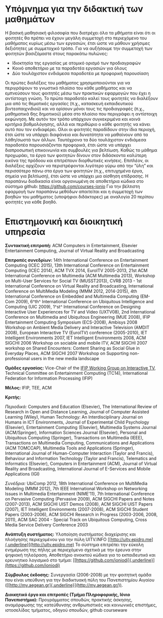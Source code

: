# Υπόμνημα για την διδακτική των μαθημάτων
Η βασική μαθησιακή φιλοσοφία που διατρέχει όλα τα μθήματα είναι ότι οι φοιτητές θα πρέπει να έχουν μεγάλη συμμετοχή στο περιεχόμενο του μαθήματος κυρίως μέσω των εργασιών, έτσι ώστε να μάθουν χρήσιμες δεξιότητες με συμμετοχικό τρόπο. Για να αυξήσουμε την συμμετοχή των φοιτητών βασιζόμαστε στους παρακάτω πυλώνες:

* Ιδιοκτησία της εργασίας με ατομικό ορισμό των προδιαγραφών
* Κοινό αποθετήριο με τα παραδοτέα εργασιών για όλους
* Δύο τουλάχιστον ενδιάμεσα παραδοτέα με προφορική παρουσίαση

Οι πρώτες διαλέξεις του μαθήματος χρησιμοποιούνται για να περιγράψουν το γνωστικό πλαίσιο του κάθε μαθήματος και να εμπνεύσουν τους φοιτητές μέσω των πρακτικών εφαρμογών που έχει η αντίστοιχη γνώση. Το πρώτο παραδοτέο καλεί τους φοιτητές να διαλέξουν μια από τις θεματικές εργασίες (π.χ., κατασκευή εκπαιδευτικού βιντεοπαιχνιδιού) και να ορίσουν μόνοι τους τις προδιαγραφές (π.χ., μαθηματικά 6ης δημοτικού) μέσα στο πλαίσιο που περιγράφει η αντίστοιχη εκφώνηση. Με αυτόν τον τρόπο υπάρχουν συγκεκριμένα και κοινά κριτήρια βαθμολόγησης, αλλά και περιθώριο ο κάθε φοιτητής να κάνει αυτό που τον ενδιαφέρει. Ολοι οι φοιτητές παραδίδουν στην ίδια περιοχή, έτσι ώστε να υπάρχει διαφάνεια και δυνατότητα να μαθαίνουν από τα λάθη/σωστά των άλλων. Ταυτόχρονα τα δύο τουλάχιστον ενδιάμεσα παραδοτέα παρουσιάζονται προφορικά, έτσι ώστε να υπάρχει διαπροσωπική επικοινωνία και συμβουλές για βελτίωση. Καθώς το μάθημα προχωράει, τα έργα των φοιτητών δίνουν στον διδάσκοντα καλύτερη εικόνα της πρόδοου   και επιτρέπουν διορθωτικές κινήσεις. Επιπλέον, οι διαλέξεις αρχίζουν να περιστρέφονται λιγότερο γύρω από την “ύλη” και περισσότερο πάνω στα έργα των φοιτητών (π.χ., επιτυχημένα έργα, σημεία για βελτίωση), έτσι ώστε να υπάρχει μια αίσθηση επίδρασης.
Η παραπάνω διαδικασία είναι οργανωμένη σε αποθετήρια κώδικα στο σύστημα github: https://github.com/courses-ionio Για την βέλτιστη εφαρμογή των παραπάνω μεθόδων απαιτείται και η συμμετοχή των βοηθών του μαθήματος (υποψήφιοι διδάκτορες) με αναλογία 20 περίπου φοιτητές για κάθε βοηθό.

# Επιστημονική και διοικητική υπηρεσία

**Συντακτική επιτροπή:** ACM Computers in Entertainment, Elsevier
Entertainment Computing, Journal of Virtual Reality and Broadcasting

**Επιτροπές συνεδρίων:** 14th International Conference on Entertainment
Computing (ICEC 2015), 13th International Conference on Entertainment
Computing (ICEC 2014), ACM TVX 2014, EuroITV 2005-2013, 21st ACM
International Conference on Multimedia (ACM Multimedia 2013), Workshop
on Multi-User Services for Social TV (MUSST2013), CVRB 2013 - 1st
International Conference on Virtual Reality and Broadcasting,
International Conference on MultiMedia Modeling (MMM 2012, 2014-2015),
4th International Conference on Embedded and Multimedia Computing
(EM-Com 2009), 6^th^ International Conference on Ubiquitous Intelligence
and Computing (UIC 2009), 1^st^ International Conference on Designing
Interactive User Experiences for TV and Video (UXTV08), 2nd
International Conference on Multimedia and Ubiquitous Engineering (MUE
2008), IFIP Entertainment Computing Symposium (ECS-2008), Ambisys 2008
Workshop on Ambient Media Delivery and Interactive Television (AMDIT
2008), European Interactive TV (EuroITV) conference (2005-2010), IET
Intelligent Environments 2007, IET Intelligent Environments 2008, ACM
SIGCHI 2006 Workshop on sociable and mobile ITV, ACM SIGCHI 2007
workshop on Shared Encounters: Content Sharing as Social Glue in
Everyday Places, ACM SIGCHI 2007 Workshop on Supporting
non-professional users in the new media landscape

**Ομάδες εργασίας:** Vice-Chair of the [IFIP Working Group on Interactive TV](http://www.ifip.org/bulletin/bulltcs/memtc14.htm#WG146),
Technical Committee on Entertainment Computing
(TC14), International Federation for Information Processing (IFIP)

**Μέλος:** IFIP, TEE, ACM

**Κριτής:**

*Περιοδικά:* Computers and Education (Elsevier), The
International Review of Research in Open and Distance Learning, Journal
of Computer Assisted Learning (Wiley), Human Technology: An
Interdisciplinary Journal on Humans in ICT Environments, Journal of
Experimental Child Psychology (Elsevier), Entertainment Computing
(Elsevier), Multimedia Systems Journal (ACM/Springer), Information
Sciences Journal (Elsevier), Personal and Ubiquitous Computing
(Springer), Transactions on Multimedia (IEEE), Transactions on
Multimedia Computing, Communications and Applications (ACM TOMCCAP),
Multimedia Tools and Applications (Springer), International Journal of
Human-Computer Interaction (Taylor and Francis), Behaviour and
Information Technology (Taylor and Francis), Telematics and Informatics
(Elsevier), Computers in Entertainment (ACM), Journal of Virtual Reality
and Broadcasting, International Journal of E-Services and Mobile
Applications (IGI)

*Συνέδρια:* UbiComp 2012, 18th International
Conference on MultiMedia Modeling (MMM 2012), 7th IEEE International
Workshop on Networking Issues in Multimedia Entertainment (NIME\'11),
7th International Conference on Pervasive Computing (Pervasive 2009),
ACM SIGCHI Papers and Notes (2007-2013), ACM SIGCHI UIST Demos (2008),
ACM SIGCHI UIST Papers (2007), IEΤ Intelligent Environments (2007-2008),
ACM SIGCHI Student Papers (2003-2006), ACM SIGCHI Research in Progress
(2003-2006, 2008, 2011), ACM SAC 2004 - Special Track on Ubiquitous
Computing, Cross Media Service Delivery Conference 2003

**Ανάπτυξη συστήματος:** Υλοποίηση συστήματος διαχείρισης και πλοήγησης
περιεχομένου για την πύλη UITV.INFO
[[http://uitv.epidro.me]{.underline}](http://uitv.epidro.me) Το σύστημα
επιτρέπει την εύκολη ενημέρωση της πήλης με περιεχόμενο σχετικά με την
έρευνα στην ψηφιακή τηλεόραση. Αποθετήριο ανοικτού κώδικα για το
εκπαιδευτικό και ερευνητικο λογισμικό στο τμήμα:
[[https://github.com/ioniodi]{.underline}](https://github.com/ioniodi)

**Σύμβουλος έκδοσης:** Συνεργασία (2006-2008) με την φοιτητική ομάδα που
είναι υπεύθυνη για την διαδικτυακή πύλη του Πανεπιστημίου Αιγαίου
([[http://my.aegean.gr]{.underline}](http://my.aegean.gr/)).

**Διοικητικό έργο και επιτροπές (Τμήμα Πληροφορικής, Ιόνιο
Πανεπιστήμιο):** Προγράμματος σπουδών, πρακτικής άσκησης, αναμόρφωσης της κατεύθυνσης ανθρωπιστικές και κοινωνικές επιστήμες, ιστοσελίδας τμήματος, οδηγού σπουδών, github courseware
